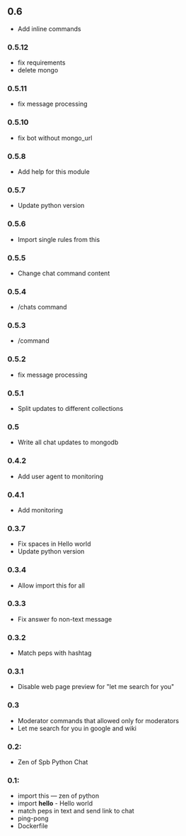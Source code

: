 ## 0.6

* Add inline commands

### 0.5.12

* fix requirements
* delete mongo

### 0.5.11 

* fix message processing

### 0.5.10

* fix bot without mongo_url 

### 0.5.8

* Add help for this module

### 0.5.7

* Update python version

### 0.5.6

* Import single rules from this

### 0.5.5

* Change chat command content

### 0.5.4

* /chats command

### 0.5.3

* /command 

### 0.5.2

* fix message processing 

### 0.5.1

* Split updates to different collections

### 0.5

* Write all chat updates to mongodb

### 0.4.2

* Add user agent to monitoring

### 0.4.1

* Add monitoring

### 0.3.7

* Fix spaces in Hello world
* Update python version

### 0.3.4

* Allow import this for all

### 0.3.3

* Fix answer fo non-text message

### 0.3.2

* Match peps with hashtag

### 0.3.1

* Disable web page preview for "let me search for you"

### 0.3

* Moderator commands that allowed only for moderators
* Let me search for you in google and wiki

### 0.2:

* Zen of Spb Python Chat

### 0.1:

* import this — zen of python
* import __hello__ - Hello world
* match peps in text and send link to chat
* ping-pong
* Dockerfile
